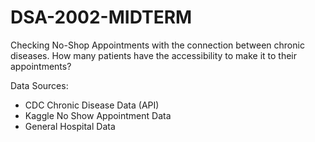 # DSA-2002-MIDTERM
Checking No-Shop Appointments with the connection between chronic diseases. How many patients have the accessibility to make it to their appointments?


Data Sources:
- CDC Chronic Disease Data (API)
- Kaggle No Show Appointment Data
- General Hospital Data
